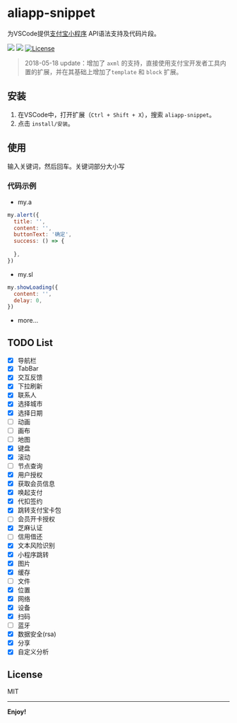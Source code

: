 # aliapp-snippet

为VSCode提供[支付宝小程序](https://docs.alipay.com/mini/developer/getting-started) API语法支持及代码片段。

![](https://vsmarketplacebadge.apphb.com/version/xinconan.aliapp-snippet.svg)
![](https://vsmarketplacebadge.apphb.com/installs/xinconan.aliapp-snippet.svg)
[![License](https://img.shields.io/github/license/xinconan/aliapp-snippet.svg)](LICENSE)

> 2018-05-18 update：增加了 `axml` 的支持，直接使用支付宝开发者工具内置的扩展，并在其基础上增加了`template` 和 `block` 扩展。

## 安装
1. 在VSCode中，打开扩展（`Ctrl + Shift + X`），搜索 `aliapp-snippet`。
2. 点击 `install/安装`。

## 使用
输入关键词，然后回车。关键词部分大小写

### 代码示例
- my.a
```javascript
my.alert({
  title: '',
  content: '',
  buttonText: '确定',
  success: () => {
    
  },
})
```
- my.sl
```javascript
my.showLoading({
  content: '',
  delay: 0,
})
```
- more...

## TODO List
- [x] 导航栏
- [x] TabBar
- [x] 交互反馈
- [x] 下拉刷新
- [x] 联系人
- [x] 选择城市
- [x] 选择日期
- [ ] 动画
- [ ] 画布
- [ ] 地图
- [x] 键盘
- [x] 滚动
- [ ] 节点查询
- [x] 用户授权
- [x] 获取会员信息
- [x] 唤起支付
- [x] 代扣签约
- [x] 跳转支付宝卡包
- [ ] 会员开卡授权
- [x] 芝麻认证
- [ ] 信用借还
- [x] 文本风险识别
- [x] 小程序跳转
- [x] 图片
- [x] 缓存
- [ ] 文件
- [x] 位置
- [x] 网络
- [x] 设备
- [x] 扫码
- [ ] 蓝牙
- [x] 数据安全(rsa)
- [x] 分享
- [x] 自定义分析

## License
MIT

-----------------------------------------
**Enjoy!**
